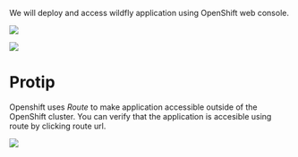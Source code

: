 We will deploy and access wildfly application using OpenShift web console.

![](https://github.com/fenago/katacoda-scenarios/raw/master/learn-openshift-wildfly/openshift-deploying-applications-using-console/steps/3/deploy.JPG)

![](https://github.com/fenago/katacoda-scenarios/raw/master/learn-openshift-wildfly/openshift-deploying-applications-using-console/steps/3/deploy2.JPG)


# Protip
Openshift uses _Route_ to make application accessible outside of the OpenShift cluster. You can verify that the application is accesible using route by clicking route url.

![](https://github.com/fenago/katacoda-scenarios/raw/master/learn-openshift-wildfly/openshift-deploying-applications-using-console/steps/3/deploy3.JPG)

